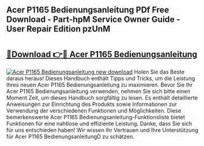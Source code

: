 ## Acer P1165 Bedienungsanleitung PDf Free Download - Part-hpM Service Owner Guide - User Repair Edition pzUnM

# <h2><a href="http://df3n1q.blite.top/?on=Acer+P1165+Bedienungsanleitung">🔗Download 👉🔴 Acer P1165 Bedienungsanleitung</a></h2>

[![Acer P1165 Bedienungsanleitung new download](https://i.imgur.com/lujVjoI.png)](http://df3n1q.blite.top/?on=Acer+P1165+Bedienungsanleitung)
Holen Sie das Beste daraus heraus! Dieses Handbuch enthält Tipps und Tricks, um die Leistung Ihres neuen Acer P1165 Bedienungsanleitung zu maximieren. Bevor Sie Ihr Acer P1165 Bedienungsanleitung verwenden, nehmen Sie sich bitte einen Moment Zeit, um dieses Handbuch sorgfältig zu lesen. Es enthält detaillierte Anweisungen zur Einrichtung des Produkts sowie Informationen zur Verwendung der verschiedenen Funktionen und Möglichkeiten. Diese bemerkenswerte Acer P1165 Bedienungsanleitung-Funktionsliste bietet Funktionen für eine nahtlose und effiziente Leistung. Danke, dass Sie sich für uns entschieden haben! Wir wissen Ihr Vertrauen und Ihre Unterstützung für Acer P1165 BedienungsanleitungD zu schätzen.
